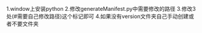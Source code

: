 1.window上安装python
2.修改generateManifest.py中需要修改的路径
3.修改3处(#需要自己修改路径)这个标记即可
4.如果没有version文件夹自己手动创建或者不要文件夹